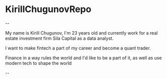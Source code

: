 # KirillChugunovRepo

--

My name is Kirill Chugunov, I'm 23 years old and currently work for a real estate investment firm Sila Capital as a data analyst.

I want to make fintech a part of my career and become a quant trader.

Finance in a way rules the world and I'd like to be a part of it, as well as use modern tech to shape the world

--